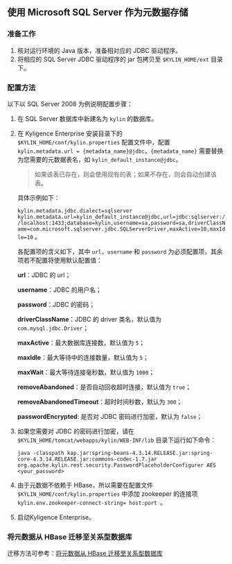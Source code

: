 ## 使用 Microsoft SQL Server 作为元数据存储


### 准备工作

1. 核对运行环境的  Java 版本，准备相对应的 JDBC 驱动程序。
2. 将相应的 SQL Server JDBC 驱动程序的 jar 包拷贝至 `$KYLIN_HOME/ext`  目录下。

### 配置方法

以下以 SQL Server 2008 为例说明配置步骤：
1. 在 SQL Server 数据库中新建名为 `kylin` 的数据库。

2. 在 Kyligence Enterprise 安装目录下的 `$KYLIN_HOME/conf/kylin.properties` 配置文件中，配置 `kylin.metadata.url = {metadata_name}@jdbc`，`{metadata_name}` 需要替换为您需要的元数据表名，如 `kylin_default_instance@jdbc`。

   > 如果该表已存在，则会使用现有的表；如果不存在，则会自动创建该表。

   具体示例如下：

   `kylin.metadata.jdbc.dialect=sqlserver` `kylin.metadata.url=kylin_default_instance@jdbc,url=jdbc:sqlserver://localhost:1433;database=kylin,username=sa,password=sa,driverClassName=com.microsoft.sqlserver.jdbc.SQLServerDriver,maxActive=10,maxIdle=10`  。

   各配置项的含义如下，其中 `url`，`username` 和 `password` 为必须配置项，其余项若不配置将使用默认配置值：

     **url**：JDBC 的 url；

     **username**：JDBC 的用户名；

     **password**：JDBC 的密码；

     **driverClassName**：JDBC 的 driver 类名，默认值为 `com.mysql.jdbc.Driver`；

     **maxActive**：最大数据库连接数，默认值为 `5`；

     **maxIdle**：最大等待中的连接数量，默认值为 `5`；

     **maxWait**：最大等待连接毫秒数，默认值为 `1000`；

     **removeAbandoned**：是否自动回收超时连接，默认值为 `true`；

     **removeAbandonedTimeout**：超时时间秒数，默认为 `300`；

     **passwordEncrypted**: 是否对 JDBC 密码进行加密，默认为 `false`；

3. 如果您需要对 JDBC 的密码进行加密，请在 `$KYLIN_HOME/tomcat/webapps/kylin/WEB-INF/lib` 目录下运行如下命令：

   ```shell
   java -classpath kap.jar:spring-beans-4.3.14.RELEASE.jar:spring-core-4.3.14.RELEASE.jar:commons-codec-1.7.jar org.apache.kylin.rest.security.PasswordPlaceholderConfigurer AES <your_password>
   ```

4. 由于元数据不依赖于 HBase，所以需要在配置文件 `$KYLIN_HOME/conf/kylin.properties` 中添加 zookeeper 的连接项 `kylin.env.zookeeper-connect-string= host:port `。

5. 启动Kyligence Enterprise。

### 将元数据从 HBase 迁移至关系型数据库

迁移方法可参考：[将元数据从 HBase 迁移至关系型数据库](../rdbms_metastore/migrate_metastore_to_rdbms.cn.md)